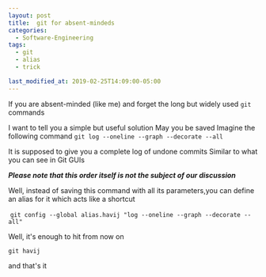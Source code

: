 ```yaml
---
layout: post
title:  git for absent-mindeds
categories:
  - Software-Engineering
tags:
  - git 
  - alias
  - trick

last_modified_at: 2019-02-25T14:09:00-05:00
---
```


If you are absent-minded (like me) and forget the long but widely used `git` commands

I want to tell you a simple but useful solution
May you be saved
Imagine the following command
‍‍‍‍‍‍‍`
git log --oneline --graph --decorate --all
`

It is supposed to give you a complete log of undone commits
Similar to what you can see in Git GUIs

  ***Please note that this order itself is not the subject of our discussion***

Well, instead of saving this command with all its parameters,you can define an alias for it which acts like a shortcut

‍
`
git config --global alias.havij "log --oneline --graph --decorate --all"
`

Well, it's enough to hit from now on

`
git havij
`

and that's it 